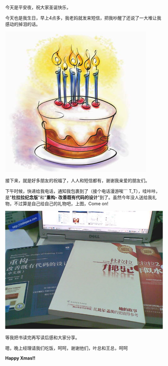 

今天是平安夜，祝大家圣诞快乐，

今天也是我生日，早上4点多，我老妈就发来短信，把我吵醒了还说了一大堆让我感动的掉泪的话。

![image](/images/upload_dropbox/200912/birthday_cake.JPG)

接下来，就是好多朋友的祝福了，人人和短信都有，谢谢我亲爱的朋友们。

下午时候，快递给我电话，通知我包裹到了（接个电话漫游唉``` T_T），哇咔咔，是"**杜拉拉纪念版**"和"**重构-
改善既有代码的设计**"到了。虽然今年没人送给我礼物，不过算是自己给自己的礼物吧，上图，Come on!

[![image](/images/upload_dropbox/200912/books_refactory_dulala.jpg)](../../static/images/upload_dropbox/200912/books_refactory_dulala.jpg)

等我把书读完再写读后感和大家分享。

嗯，晚上经理请我们吃饭，呵呵，谢谢他们，叶总和王总，呵呵

**Happy Xmas!!**


